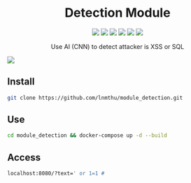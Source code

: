 <h1 align="center">Detection Module</h1>
<p align="center">
    <a href="https://hub.docker.com/repository/docker/thuicetea/module_detection"><img src="https://badgen.net/docker/size/library/ubuntu" /></a>
     <a href="https://hub.docker.com/repository/docker/thuicetea/module_detection"><img src="https://badgen.net/docker/pulls/library/ubuntu" /></a>
      <a href="http://php.net"><img src="https://badgen.net/packagist/php/monolog/monolog" /></a>
    <a href="https://en.wikipedia.org/wiki/MIT_License"><img src="https://badgen.net/github/license/micromatch/micromatch" /></a>
    <a href="https://www.facebook.com/lnmthu1"><img src="https://badgen.net/badge/facebook/thule/3b5998"/></a>
    <a href="https://www.facebook.com/nhuquynh9985"><img src="https://badgen.net/badge/facebook/nhuquynh/3b5998"/></a>
</p>
<p align="center">Use AI (CNN) to detect attacker is XSS or SQL</p>
<img style="display: block; margin-left: auto;margin-right: auto" src = "https://i.imgur.com/uXT1pYn.png">

## Install
```bash
git clone https://github.com/lnmthu/module_detection.git
```

## Use 
```bash
cd module_detection && docker-compose up -d --build
```
## Access
```bash
localhost:8080/?text=' or 1=1 #
```
